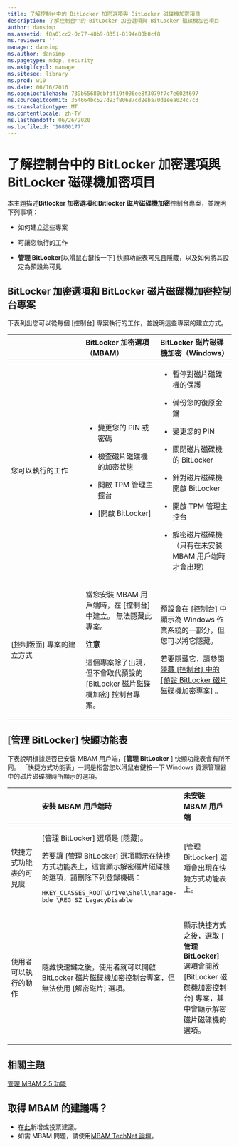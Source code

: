```yaml
---
title: 了解控制台中的 BitLocker 加密選項與 BitLocker 磁碟機加密項目
description: 了解控制台中的 BitLocker 加密選項與 BitLocker 磁碟機加密項目
author: dansimp
ms.assetid: f8a01cc2-0c77-48b9-8351-8194e80b0cf8
ms.reviewer: ''
manager: dansimp
ms.author: dansimp
ms.pagetype: mdop, security
ms.mktglfcycl: manage
ms.sitesec: library
ms.prod: w10
ms.date: 06/16/2016
ms.openlocfilehash: 739b65680ebfdf19f006ee8f3079f7c7e602f697
ms.sourcegitcommit: 354664bc527d93f80687cd2eba70d1eea024c7c3
ms.translationtype: MT
ms.contentlocale: zh-TW
ms.lasthandoff: 06/26/2020
ms.locfileid: "10800177"
---
```

# 了解控制台中的 BitLocker 加密選項與 BitLocker 磁碟機加密項目


本主題描述**Bitlocker 加密選項**和**Bitlocker 磁片磁碟機加密**控制台專案，並說明下列事項：

-   如何建立這些專案

-   可讓您執行的工作

-   **管理 BitLocker**[以滑鼠右鍵按一下] 快顯功能表可見且隱藏，以及如何將其設定為預設為可見

## BitLocker 加密選項和 BitLocker 磁片磁碟機加密控制台專案


下表列出您可以從每個 [控制台] 專案執行的工作，並說明這些專案的建立方式。

<table>
<colgroup>
<col width="33%" />
<col width="33%" />
<col width="33%" />
</colgroup>
<thead>
<tr class="header">
<th align="left"></th>
<th align="left">BitLocker 加密選項（MBAM）</th>
<th align="left">BitLocker 磁片磁碟機加密（Windows）</th>
</tr>
</thead>
<tbody>
<tr class="odd">
<td align="left"><p>您可以執行的工作</p></td>
<td align="left"><ul>
<li><p>變更您的 PIN 或密碼</p></li>
<li><p>檢查磁片磁碟機的加密狀態</p></li>
<li><p>開啟 TPM 管理主控台</p></li>
<li><p>[開啟 BitLocker]</p></li>
</ul></td>
<td align="left"><ul>
<li><p>暫停對磁片磁碟機的保護</p></li>
<li><p>備份您的復原金鑰</p></li>
<li><p>變更您的 PIN</p></li>
<li><p>關閉磁片磁碟機的 BitLocker</p></li>
<li><p>針對磁片磁碟機開啟 BitLocker</p></li>
<li><p>開啟 TPM 管理主控台</p></li>
<li><p>解密磁片磁碟機（只有在未安裝 MBAM 用戶端時才會出現）</p></li>
</ul></td>
</tr>
<tr class="even">
<td align="left"><p>[控制版面] 專案的建立方式</p></td>
<td align="left"><p>當您安裝 MBAM 用戶端時，在 [控制台] 中建立。 無法隱藏此專案。</p>
<div class="alert">
<strong>注意</strong><br/><p>這個專案除了出現，但不會取代預設的 [BitLocker 磁片磁碟機加密] 控制台專案。</p>
</div>
<div>

</div></td>
<td align="left"><p>預設會在 [控制台] 中顯示為 Windows 作業系統的一部分，但您可以將它隱藏。</p>
<p>若要隱藏它，請參閱 <a href="hiding-the-default-bitlocker-drive-encryption-item-in-control-panel-mbam-25.md" data-raw-source="[Hiding the Default BitLocker Drive Encryption Item in Control Panel](hiding-the-default-bitlocker-drive-encryption-item-in-control-panel-mbam-25.md)"> 隱藏 [控制台] 中的 [預設 BitLocker 磁片磁碟機加密專案] </a> 。</p></td>
</tr>
</tbody>
</table>



## <a href="" id="-manage-bitlocker--shortcut-menu"></a>[管理 BitLocker] 快顯功能表


下表說明根據是否已安裝 MBAM 用戶端，[**管理 BitLocker** ] 快顯功能表會有所不同。 「快捷方式功能表」一詞是指當您以滑鼠右鍵按一下 Windows 資源管理器中的磁片磁碟機時所顯示的選項。

<table>
<colgroup>
<col width="33%" />
<col width="33%" />
<col width="33%" />
</colgroup>
<thead>
<tr class="header">
<th align="left"></th>
<th align="left">安裝 MBAM 用戶端時</th>
<th align="left">未安裝 MBAM 用戶端</th>
</tr>
</thead>
<tbody>
<tr class="odd">
<td align="left"><p>快捷方式功能表的可見度</p></td>
<td align="left"><p>[管理 BitLocker] 選項是 [隱藏]。</p>
<p>若要讓 [管理 BitLocker] 選項顯示在快捷方式功能表上，這會顯示解密磁片磁碟機的選項，請刪除下列登錄機碼：</p>
<pre class="syntax" space="preserve"><code>HKEY_CLASSES_ROOT\Drive\Shell\manage-bde \REG_SZ LegacyDisable</code></pre></td>
<td align="left"><p>[管理 BitLocker] 選項會出現在快捷方式功能表上。</p></td>
</tr>
<tr class="even">
<td align="left"><p>使用者可以執行的動作</p></td>
<td align="left"><p>隱藏快速鍵之後，使用者就可以開啟 BitLocker 磁片磁碟機加密控制台專案，但無法使用 [解密磁片] 選項。</p></td>
<td align="left"><p>顯示快捷方式之後，選取 [ <strong> 管理 BitLocker] </strong> 選項會開啟 [BitLocker 磁碟機加密控制台] 專案，其中會顯示解密磁片磁碟機的選項。</p></td>
</tr>
</tbody>
</table>




## 相關主題


[管理 MBAM 2.5 功能](administering-mbam-25-features.md)



## 取得 MBAM 的建議嗎？
- 在[此](http://mbam.uservoice.com/forums/268571-microsoft-bitlocker-administration-and-monitoring)新增或投票建議。 
- 如需 MBAM 問題，請使用[MBAM TechNet 論壇](https://social.technet.microsoft.com/Forums/home?forum=mdopmbam)。 





